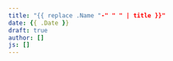 ```yaml
---
title: "{{ replace .Name "-" " " | title }}"
date: {{ .Date }}
draft: true
author: []
js: []
---
```


